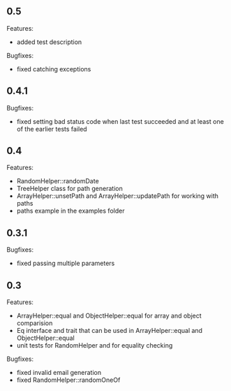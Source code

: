 ## 0.5

Features:

  - added test description

Bugfixes:

  - fixed catching exceptions

## 0.4.1

Bugfixes:

  - fixed setting bad status code when last test succeeded and at least one of the earlier tests failed

## 0.4

Features:

  - RandomHelper::randomDate
  - TreeHelper class for path generation
  - ArrayHelper::unsetPath and ArrayHelper::updatePath for working with paths
  - paths example in the examples folder

## 0.3.1

Bugfixes:

  - fixed passing multiple parameters

## 0.3

Features:

  - ArrayHelper::equal and ObjectHelper::equal for array and object comparision
  - Eq interface and trait that can be used in ArrayHelper::equal and ObjectHelper::equal
  - unit tests for RandomHelper and for equality checking

Bugfixes:

  - fixed invalid email generation
  - fixed RandomHelper::randomOneOf
